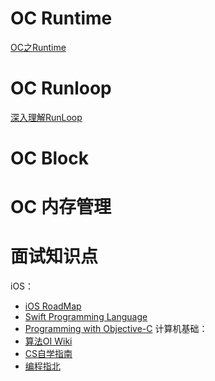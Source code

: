 # OC Runtime
[OC之Runtime](https://juejin.cn/post/6914203330277769230)
# OC Runloop
[深入理解RunLoop](https://blog.ibireme.com/2015/05/18/runloop/)
# OC Block

# OC 内存管理

# 面试知识点
iOS：
- [iOS RoadMap](https://roadmap.isylar.com/)
- [Swift Programming Language](https://docs.swift.org/swift-book/documentation/the-swift-programming-language)
- [Programming with Objective-C](https://developer.apple.com/library/archive/documentation/Cocoa/Conceptual/ProgrammingWithObjectiveC/Introduction/Introduction.html#//apple_ref/doc/uid/TP40011210-CH1-SW1)
计算机基础：
- [算法OI Wiki](https://oi-wiki.org/basic/)
- [CS自学指南](https://csdiy.wiki/)
- [编程指北](https://csguide.cn/)
